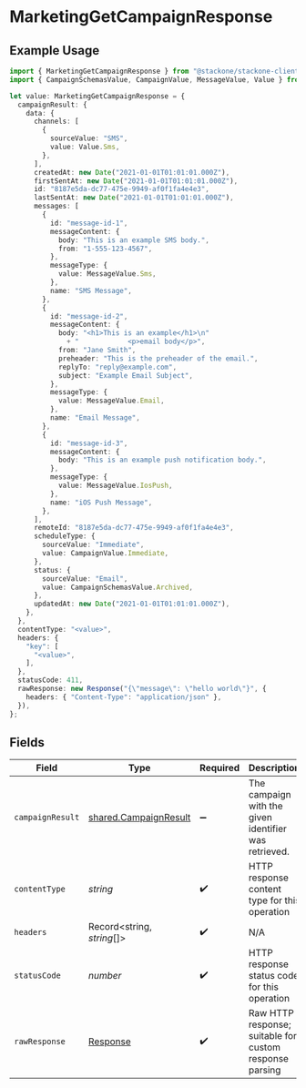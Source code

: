 # MarketingGetCampaignResponse

## Example Usage

```typescript
import { MarketingGetCampaignResponse } from "@stackone/stackone-client-ts/sdk/models/operations";
import { CampaignSchemasValue, CampaignValue, MessageValue, Value } from "@stackone/stackone-client-ts/sdk/models/shared";

let value: MarketingGetCampaignResponse = {
  campaignResult: {
    data: {
      channels: [
        {
          sourceValue: "SMS",
          value: Value.Sms,
        },
      ],
      createdAt: new Date("2021-01-01T01:01:01.000Z"),
      firstSentAt: new Date("2021-01-01T01:01:01.000Z"),
      id: "8187e5da-dc77-475e-9949-af0f1fa4e4e3",
      lastSentAt: new Date("2021-01-01T01:01:01.000Z"),
      messages: [
        {
          id: "message-id-1",
          messageContent: {
            body: "This is an example SMS body.",
            from: "1-555-123-4567",
          },
          messageType: {
            value: MessageValue.Sms,
          },
          name: "SMS Message",
        },
        {
          id: "message-id-2",
          messageContent: {
            body: "<h1>This is an example</h1>\n"
              + "            <p>email body</p>",
            from: "Jane Smith",
            preheader: "This is the preheader of the email.",
            replyTo: "reply@example.com",
            subject: "Example Email Subject",
          },
          messageType: {
            value: MessageValue.Email,
          },
          name: "Email Message",
        },
        {
          id: "message-id-3",
          messageContent: {
            body: "This is an example push notification body.",
          },
          messageType: {
            value: MessageValue.IosPush,
          },
          name: "iOS Push Message",
        },
      ],
      remoteId: "8187e5da-dc77-475e-9949-af0f1fa4e4e3",
      scheduleType: {
        sourceValue: "Immediate",
        value: CampaignValue.Immediate,
      },
      status: {
        sourceValue: "Email",
        value: CampaignSchemasValue.Archived,
      },
      updatedAt: new Date("2021-01-01T01:01:01.000Z"),
    },
  },
  contentType: "<value>",
  headers: {
    "key": [
      "<value>",
    ],
  },
  statusCode: 411,
  rawResponse: new Response("{\"message\": \"hello world\"}", {
    headers: { "Content-Type": "application/json" },
  }),
};
```

## Fields

| Field                                                                 | Type                                                                  | Required                                                              | Description                                                           |
| --------------------------------------------------------------------- | --------------------------------------------------------------------- | --------------------------------------------------------------------- | --------------------------------------------------------------------- |
| `campaignResult`                                                      | [shared.CampaignResult](../../../sdk/models/shared/campaignresult.md) | :heavy_minus_sign:                                                    | The campaign with the given identifier was retrieved.                 |
| `contentType`                                                         | *string*                                                              | :heavy_check_mark:                                                    | HTTP response content type for this operation                         |
| `headers`                                                             | Record<string, *string*[]>                                            | :heavy_check_mark:                                                    | N/A                                                                   |
| `statusCode`                                                          | *number*                                                              | :heavy_check_mark:                                                    | HTTP response status code for this operation                          |
| `rawResponse`                                                         | [Response](https://developer.mozilla.org/en-US/docs/Web/API/Response) | :heavy_check_mark:                                                    | Raw HTTP response; suitable for custom response parsing               |